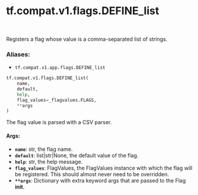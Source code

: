 <div itemscope itemtype="http://developers.google.com/ReferenceObject">
<meta itemprop="name" content="tf.compat.v1.flags.DEFINE_list" />
<meta itemprop="path" content="Stable" />
</div>

# tf.compat.v1.flags.DEFINE_list

<!-- Insert buttons -->

<table class="tfo-notebook-buttons tfo-api" align="left">
</table>



<!-- Start diff -->
Registers a flag whose value is a comma-separated list of strings.

### Aliases:

* `tf.compat.v1.app.flags.DEFINE_list`


``` python
tf.compat.v1.flags.DEFINE_list(
    name,
    default,
    help,
    flag_values=_flagvalues.FLAGS,
    **args
)
```



<!-- Placeholder for "Used in" -->

The flag value is parsed with a CSV parser.

#### Args:


* <b>`name`</b>: str, the flag name.
* <b>`default`</b>: list|str|None, the default value of the flag.
* <b>`help`</b>: str, the help message.
* <b>`flag_values`</b>: FlagValues, the FlagValues instance with which the flag will
    be registered. This should almost never need to be overridden.
* <b>`**args`</b>: Dictionary with extra keyword args that are passed to the
    Flag __init__.